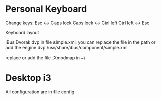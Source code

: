 # Personal Keyboard

Change keys:
Esc <-> Caps lock
Caps lock <-> Ctrl left
Ctrl left <-> Esc

Keyboard layout

IBus Dvorak dvp in file simple.xml, you can replace the file in the path or add the engine dvp
/usr/share/ibus/component/simple.xml

replace or add the file .Xmodmap in ~/
# Desktop i3

All configuration are in file config
